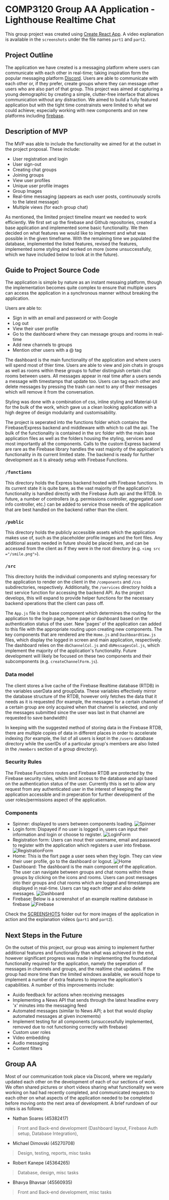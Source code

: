 # COMP3120 Group AA Application - Lighthouse Realtime Chat

This group project was created using [Create React App](https://github.com/facebook/create-react-app). A video explanation is available in the `screenshots` under the file names `part1` and `part2`.

## Project Outline
The application we have created is a messaging platform where users can communicate with each other in real-time; taking inspiration form the popular messaging platform [Discord](https://discord.com/). Users are able to communicate with each other or, if they prefer, create groups where they can message other users who are also part of that group. This project was aimed at capturing a young demographic by creating a simple, clutter-free interface that allows communication without any distraction. We aimed to build a fully featured application but with the tight time constrainsts were limited to what we could achieve; especially working with new components and on new platforms including [firebase](https://firebase.google.com/).  

## Description of MVP
The MVP was able to include the functionality we aimed for at the outset in the project proposal. These include:
- User registration and login
- User sign-out
- Creating chat groups
- Joining groups
- View user profiles
- Unique user profile images
- Group Images
- Real-time messaging (appears as each user posts, continuously scrolls to the latest message)
- Multiple views (for each group chat)

As mentioned, the limited project timeline meant we needed to work efficiently. We first set up the firebase and Github repositories, created a base application and implemented some basic functionality. We then decided on what features we would like to implement and what was possible in the given timeframe. With the remaining time we populated the database, implemented the listed features, revised the features, implemented some styling and worked on more (some unsuccessfully, which we have included below to look at in the future).

## Guide to Project Source Code
The application is simple by nature as an instant messaing platform, though the implementation becomes quite complex to ensure that multiple users can access the application in a synchronous manner without breaking the application.

Users are able to:
- Sign in with an email and password or with Google
- Log out
- View their user profile
- Go to the dashboard where they can message groups and rooms in real-time
- Add new channels to groups
- Mention other users with a @ tag

The dashboard is the main functionality of the application and where users will spend most of thier time. Users are able to view and join chats in groups as well as rooms within these groups to futher distinguish certain chat rooms between users. All messages appear in real time after a users sends a message with timestamps that update too. Users can tag each other and delete messages by pressing the trash can next to any of their messages which will remove it from the conversation.

Styling was done with a combination of css, inline styling and Material-UI for the bulk of the work, which gave us a clean looking application with a high degree of design modularity and customisability.

The project is seperated into the functions folder which contains the Firebase/Express backend and middleware with which to call the api. The bulk of the functionality is contained in the src folder with the main base application files as well as the folders housing the styling, services and most importantly all the components. Calls to the custom Express backend are rare as the Firebase library handles the vast majority of the application's functionality in its current limited state. The backend is ready for further development as it is already setup with Firebase Functions.

### `/functions`

This directory holds the Express backend hosted with Firebase functions. In its current state it is quite bare, as the vast majority of the application's functionality is handled directly with the Firebase Auth api and the RTDB. In future, a number of controllers (e.g. permissions controller, aggregated user info controller, etc.) can be added to service those needs of the application that are best handled on the backend rather than the client.


### `/public`

This directory holds the publicly accessible assets which the application makes use of, such as the placeholder profile images and the font files. Any additional assets needed in future should be placed here, and can be accessed from the client as if they were in the root directory (e.g. `<img src ="/smile.png">`).

### `/src` 

This directory holds the individual components and styling necessary for the application to render on the client in the `/components` and `/css` subdirectories, respectively. Additionally, the `/services` directory holds a test service function for accessing the backend API. As the project develops, this will expand to provide helper functions for the necessary backend operations that the client can pass off. 

The `App.js` file is the base component which determines the routing for the application to the login page, home page or dashboard based on the authentication status of the user. New 'pages' of the application can added to this file with the appropriate routing upon creating new components. The key components that are rendered are the `Home.js` and `DashboardView.js` files, which display the logged in screen and main application, respectively. The dashboard relies on the `dbChannelCol.js` and `dbMessagesCol.js`, which implement the majority of the application's functionality. Future development will likely be focused on these two components and their subcomponents (e.g. `createChannelForm.js`).

### Data model

The client stores a live cache of the Firebase Realtime database (RTDB) in the variables userData and groupData. These variables effectively mirror the database structure of the RTDB, however only fetches the data that it needs as it is requested (for example, the messages for a certain channel of a certain group are only acquired when that channel is selected, and only the messages submitted since the user was last in that channel are requested to save bandwidth)

In keeping with the suggested method of storing data in the Firebase RTDB, there are multiple copies of data in different places in order to accelerate indexing (for example, the list of all users is kept in the `/users` database directory while the userIDs of a particular group's members are also listed in the `/members` section of a group directory).

### Security Rules

The Firebase Functions routes and Firebase RTDB are protected by the Firebase security rules, which limit access to the database and api based on the authentication status of the user. Currently this is set to allow any request from any authenticated user in the interest of keeping the application accessible and in preperation for further development of the user roles/permissions aspect of the application.

### Components
- Spinner: displayed to users between components loading.
![Spinner](SCREENSHOTS/spinner.png)
- Login form: Dispayed if no user is logged in, users can input their information and login or choose to register. 
![LoginForm](SCREENSHOTS/LoginScreen.png)
- Registration form: Users can inout their username, email and password to register with the application which registers a user into firebase.
![RegistrationForm](SCREENSHOTS/RegistrationScreen.png)
- Home: This is the fisrt page a user sees when they login. They can view their user profile, go to the dashboard or logout.
![Home](SCREENSHOTS/HomeScreen.png)
- Dashboard: The dashboard is the main component of the application. The user can navigate between groups and chat rooms within these groups by clicking on the icons and rooms. Users can post messages into their groups and chat rooms which are logged and timestamps are displayed in real-time. Users can tag each other and also delete messages.
![Dashboard](SCREENSHOTS/DashboardTimestamps.png)
- Firebase: Below is a screenshot of an example realtime database in firebase
![Firebase](SCREENSHOTS/firebase.png)

Check the [SCREENSHOTS](SCREENSHOTS) folder out for more images of the application in action and the explanation videos (`part1` and `part2`).

## Next Steps in the Future
On the outset of this project, our group was aiming to implement further additional features and functionality than what was achieved in the end, however significant progress was made in implementing the foundational functionality required for the application, namely the seperation of messages in channels and groups, and the realtime chat updates. If the group had more time than the limited windows available, we would hope to implement a number of extra features to improve the application's capabilities. A number of this improvements include:
- Auido feedback for actions when receiving messages
- Implementing a News API that sends through the latest headline every 'x' minutes into the messaging feed
- Automated messages (similar to News API; a bot that would display automated messages at given increments)
- Implement testing for all components (unsuccessfully implemented, removed due to not functioning correctly with firebase)
- Custom user roles
- Video embedding
- Audio messaging
- Content filters


## Group AA

Most of our communication took place via Discord, where we regularly updated each other on the development of each of our sections of work. We often shared pictures or short videos sharing what functionality we were working on had had recently completed, and communicated requests to each other on what aspects of the application needed to be completed before moving onto the next area of development. A brief rundown of our roles is as follows:

- Nathan Soares (45382417)
> Front and Back-end development (Dashboard layout, Firebase Auth setup, Database Integration), 
- Michael Dimovski (45270708)
> Design, testing, reports, misc tasks
- Robert Kanepe (45364265)
> Database, design, misc tasks
- Bhavya Bhavsar (45560935)
> Front and Back-end development, misc tasks

